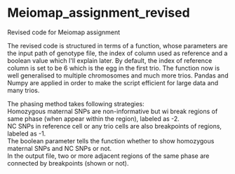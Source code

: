 # Meiomap_assignment_revised
Revised code for Meiomap assignment

The revised code is structured in terms of a function, whose parameters are the input path of genotype file, the index of column used as reference and a boolean value which I'll explain later. By default, the index of reference column is set to be 6 which is the egg in the first trio. The function now is well generalised to multiple chromosomes and much more trios. Pandas and Numpy are applied in order to make the script efficient for large data and many trios.

The phasing method takes following strategies:    
Homozygous maternal SNPs are non-informative but wi break regions of same phase (when appear within the region), labeled as -2.    
NC SNPs in reference cell or any trio cells are also breakpoints of regions, labeled as -1.    
The boolean parameter tells the function whether to show homozygous maternal SNPs and NC SNPs or not.    
In the output file, two or more adjacent regions of the same phase are connected by breakpoints (shown or not).
